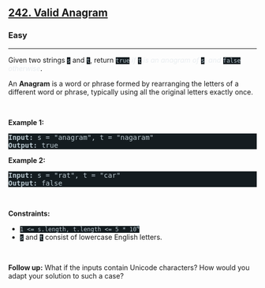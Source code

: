 <h2><a href="https://leetcode.com/problems/valid-anagram/">242. Valid Anagram</a></h2><h3>Easy</h3><hr><div><p>Given two strings <code style="background-color: rgb(20, 28, 32) !important; color: rgb(183, 198, 206) !important;">s</code> and <code style="background-color: rgb(20, 28, 32) !important; color: rgb(183, 198, 206) !important;">t</code>, return <code style="background-color: rgb(20, 28, 32) !important; color: rgb(183, 198, 206) !important;">true</code> <em style="color: rgb(234, 238, 241) !important;">if</em> <code style="background-color: rgb(20, 28, 32) !important; color: rgb(183, 198, 206) !important;">t</code> <em style="color: rgb(234, 238, 241) !important;">is an anagram of</em> <code style="background-color: rgb(20, 28, 32) !important; color: rgb(183, 198, 206) !important;">s</code><em style="color: rgb(234, 238, 241) !important;">, and</em> <code style="background-color: rgb(20, 28, 32) !important; color: rgb(183, 198, 206) !important;">false</code> <em style="color: rgb(234, 238, 241) !important;">otherwise</em>.</p>

<p>An <strong>Anagram</strong> is a word or phrase formed by rearranging the letters of a different word or phrase, typically using all the original letters exactly once.</p>

<p>&nbsp;</p>
<p><strong class="example">Example 1:</strong></p>
<pre style="background-color: rgb(20, 28, 32) !important; color: rgb(183, 198, 206) !important;"><strong>Input:</strong> s = "anagram", t = "nagaram"
<strong>Output:</strong> true
</pre><p><strong class="example">Example 2:</strong></p>
<pre style="background-color: rgb(20, 28, 32) !important; color: rgb(183, 198, 206) !important;"><strong>Input:</strong> s = "rat", t = "car"
<strong>Output:</strong> false
</pre>
<p>&nbsp;</p>
<p><strong>Constraints:</strong></p>

<ul>
	<li><code style="background-color: rgb(20, 28, 32) !important; color: rgb(183, 198, 206) !important;">1 &lt;= s.length, t.length &lt;= 5 * 10<sup>4</sup></code></li>
	<li><code style="background-color: rgb(20, 28, 32) !important; color: rgb(183, 198, 206) !important;">s</code> and <code style="background-color: rgb(20, 28, 32) !important; color: rgb(183, 198, 206) !important;">t</code> consist of lowercase English letters.</li>
</ul>

<p>&nbsp;</p>
<p><strong>Follow up:</strong> What if the inputs contain Unicode characters? How would you adapt your solution to such a case?</p>
</div>